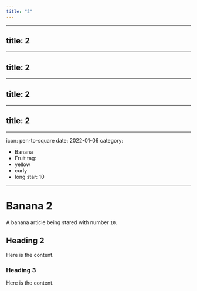 ```yaml
---
title: "2"
---
```

---
title: 2
---
---
title: 2
---
---
title: 2
---
---
title: 2
---
---
icon: pen-to-square
date: 2022-01-06
category:
  - Banana
  - Fruit
tag:
  - yellow
  - curly
  - long
star: 10
---

# Banana 2

A banana article being stared with number `10`.

<!-- more -->

## Heading 2

Here is the content.

### Heading 3

Here is the content.
